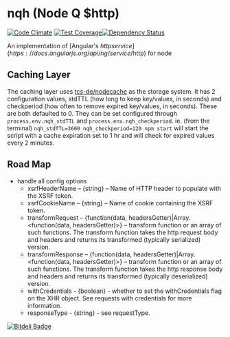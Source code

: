 nqh (Node Q $http)
===========
[![Code Climate](https://codeclimate.com/github/nexus-uw/nqh.png)](https://codeclimate.com/github/nexus-uw/nqh) [![Test Coverage](https://codeclimate.com/github/nexus-uw/nqh/coverage.png)](https://codeclimate.com/github/nexus-uw/nqh)[![Dependency Status](https://gemnasium.com/nexus-uw/nqh.svg)](https://gemnasium.com/nexus-uw/nqh)


An implementation of [Angular's $http service](https://docs.angularjs.org/api/ng/service/$http) for node

Caching Layer
-------------
The caching layer uses [tcs-de/nodecache](https://github.com/tcs-de/nodecache) as the storage system. It has 2 configuration values, stdTTL (how long to keep key/values, in seconds) and checkperiod (how often to remove expired key/values, in seconds). These are both defaulted to 0. They can be set configured through `process.env.nqh_stdTTL` and `process.env.nqh_checkperiod`.
  ie. (from the terminal) `nqh_stdTTL=3600 nqh_checkperiod=120 npm start` will start the script with a cache expiration set to 1 hr and will check for expired values every 2 minutes.

Road Map
--------
 - handle all config options
    -  xsrfHeaderName – {string} – Name of HTTP header to populate with the XSRF token.
    - xsrfCookieName – {string} – Name of cookie containing the XSRF token.
    - transformRequest – {function(data, headersGetter)|Array.<function(data, headersGetter)>} – transform function or an array of such functions. The transform function takes the http request body and headers and returns its transformed (typically serialized) version.
    - transformResponse – {function(data, headersGetter)|Array.<function(data, headersGetter)>} – transform function or an array of such functions. The transform function takes the http response body and headers and returns its transformed (typically deserialized) version.
    - withCredentials - {boolean} - whether to set the withCredentials flag on the XHR object. See requests with credentials for more information.
    - responseType - {string} - see requestType.


[![Bitdeli Badge](https://d2weczhvl823v0.cloudfront.net/nexus-uw/nqh/trend.png)](https://bitdeli.com/free "Bitdeli Badge")

